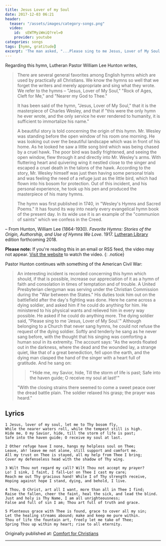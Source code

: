 ```yaml
---
title: Jesus Lover of my Soul 
date: 2017-12-03 06:21
header:
  teaser: "/assets/images/category-songs.png"
  video:
    id:  sEWTMyiWmiQ?rel=0
    provider: youtube
categories: songs
tags: [hymn, gratitude]
excerpt: 'The man asked, "...Please sing to me Jesus, Lover of My Soul.” Although belonging to a Church that never sang hymns, he could not refuse the request of the dying soldier.'
---
```


Regarding this hymn, Lutheran Pastor William Lee Hunton writes, 

>There are several general favorites among English hymns which are used by practically all Christians. We know the hymns so well that we forget the writers and merely appropriate and sing what they wrote. We refer to the hymns – "Jesus, Lover of My Soul," "Rock of Ages, Cleft for Me," and "Nearer my God to Thee." 
>
>It has been said of the hymn, "Jesus, Lover of My Soul," that it is the masterpiece of Charles Wesley, and that if "this were the only hymn he ever wrote, and the only service he ever rendered to humanity, it is sufficient to immortalize his name." 
>
>A beautiful story is told concerning the origin of this hymn. Mr. Wesley was standing before the open window of his room one morning. He was looking out over the beautiful landscape which was in front of his home. As he looked he saw a little song bird which was being chased by a cruel hawk. The poor bird was badly frightened, and seeing the open window, flew through it and directly into Mr. Wesley's arms. With fluttering heart and quivering wing it nestled close to the singer and escaped a cruel death in the talons of the hawk. According to the story, Mr. Wesley himself was just then having some personal trials and was feeling the need of a refuge just as the little bird, which had flown into his bosom for protection. Out of this incident, and his personal experience, he took up his pen and produced the masterpiece of his many hymns. 
>
>The hymn was first published in 1740, in "Wesley's Hymns and Sacred Poems." It has found its way into nearly every evangelical hymn book of the present day. In its wide use it is an example of the "communion of saints" which we confess in the Creed. 

– From Hunton, William Lee (1864-1930). *Favorite Hymns: Stories of the Origin, Authorship, and Use of Hymns We Love*. 1917.  [Lutheran Library](http://www.lutheranlibrary.org/) edition forthcoming 2018. 


**Please note:** If you're reading this in an email or RSS feed, the video may not appear.  [Visit the website](http://www.alecsatin.com/#recent-posts) to watch the video.
{: .notice}

Pastor Hunton continues with something of the American Civil War:

>An interesting incident is recorded concerning this hymn which should, if that is possible, increase our appreciation of it as a hymn of faith and consolation in times of temptation and of trouble. A United Presbyterian clergyman was serving under the Christian Commission during the "War between the States." His duties took him out on the battlefield after the day's fighting was done. Here he came across a dying soldier, and asked him if he could do anything for him. He ministered to his physical wants and relieved him in every way possible. He asked if he could do anything more. The dying soldier said, "Please sing to me 'Jesus, Lover of My Soul.'" Although belonging to a Church that never sang hymns, he could not refuse the request of the dying soldier. Softly and tenderly he sang as he never sang before, with the thought that his singing was comforting a human soul in its extremity. The account says: "As the words floated out in the darkness, where the dead and the wounded lay, a strange quiet, like that of a great benediction, fell upon the earth, and the dying man clasped the hand of the singer with a heart full of gratitude. And he sang on: 
>
>>"'Hide me, my Savior, hide, Till the storm of life is past; Safe into the haven guide; O receive my soul at last!'" 
>
>"With the closing strains there seemed to come a sweet peace over the dread battle plain. The soldier relaxed his grasp; the prayer was heard."

## Lyrics

```
1 Jesus, lover of my soul, let me to Thy bosom fly,
While the nearer waters roll, while the tempest still is high.
Hide me, O my Savior, hide, till the storm of life is past;
Safe into the haven guide; O receive my soul at last.

2 Other refuge have I none, hangs my helpless soul on Thee;
Leave, ah! leave me not alone, still support and comfort me.
All my trust on Thee is stayed, all my help from Thee I bring;
Cover my defenseless head with the shadow of Thy wing.

3 Wilt Thou not regard my call? Wilt Thou not accept my prayer?
Lo! I sink, I faint, I fall—Lo! on Thee I cast my care;
Reach me out Thy gracious hand! While I of Thy strength receive,
Hoping against hope I stand, dying, and behold, I live.

4 Thou, O Christ, art all I want, more than all in Thee I find;
Raise the fallen, cheer the faint, heal the sick, and lead the blind.
Just and holy is Thy Name, I am all unrighteousness;
False and full of sin I am; Thou art full of truth and grace.

5 Plenteous grace with Thee is found, grace to cover all my sin;
Let the healing streams abound; make and keep me pure within.
Thou of life the fountain art, freely let me take of Thee;
Spring Thou up within my heart; rise to all eternity.
```

<div>Originally published at: <a href='http://www.alecsatin.com/'>Comfort for Christians</a></div>

---